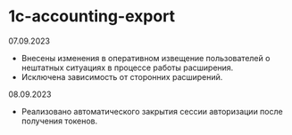 # 1c-accounting-export
07.09.2023
 - Внесены изменения в оперативном извещение пользователей о нештатных ситуациях в процессе работы расширения.
 - Исключена зависимость от сторонних расширений.

08.09.2023
 - Реализовано автоматического закрытия сессии авторизации после получения токенов.